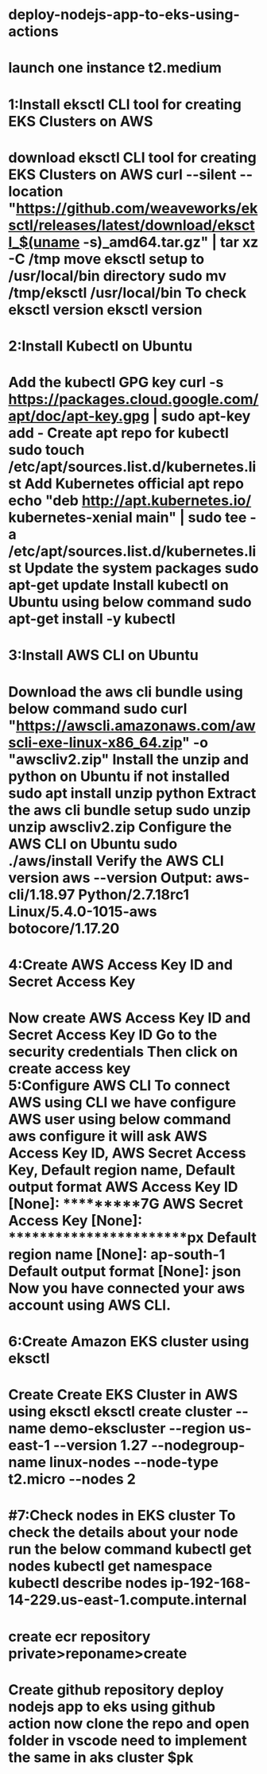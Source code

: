 # deploy-nodejs-app-to-eks-using-actions
launch one instance t2.medium
=================================================================================
# 1:Install eksctl CLI tool for creating EKS Clusters on AWS
download eksctl CLI tool for creating EKS Clusters on AWS
curl --silent --location "https://github.com/weaveworks/eksctl/releases/latest/download/eksctl_$(uname -s)_amd64.tar.gz" | tar xz -C /tmp
move eksctl setup to /usr/local/bin directory
sudo mv /tmp/eksctl /usr/local/bin 
To check eksctl version
eksctl version
==================================================================================
# 2:Install Kubectl on Ubuntu
Add the kubectl GPG key
curl -s https://packages.cloud.google.com/apt/doc/apt-key.gpg | sudo apt-key add -
Create apt repo for kubectl
sudo touch /etc/apt/sources.list.d/kubernetes.list 
Add Kubernetes official apt repo
echo "deb http://apt.kubernetes.io/ kubernetes-xenial main" | sudo tee -a /etc/apt/sources.list.d/kubernetes.list
Update the system packages
sudo apt-get update
Install kubectl on Ubuntu using below command
sudo apt-get install -y kubectl
===================================================================================
# 3:Install AWS CLI on Ubuntu
Download the aws cli bundle using below command
 sudo curl "https://awscli.amazonaws.com/awscli-exe-linux-x86_64.zip" -o "awscliv2.zip"
Install the unzip and python on Ubuntu if not installed
 sudo apt install unzip python
Extract the aws cli bundle setup
 sudo unzip unzip awscliv2.zip
Configure the AWS CLI on Ubuntu
sudo ./aws/install
Verify the AWS CLI version
aws --version
Output:
aws-cli/1.18.97 Python/2.7.18rc1 Linux/5.4.0-1015-aws botocore/1.17.20
===================================================================================
# 4:Create AWS Access Key ID and Secret Access Key
Now create AWS Access Key ID and Secret Access Key ID
Go to the security credentials 
Then click on create access key  
5:Configure AWS CLI
To connect AWS using CLI we have configure AWS user using below command
aws configure
it will ask AWS Access Key ID, AWS Secret Access Key, Default region name, Default output format
AWS Access Key ID [None]: *********7G
AWS Secret Access Key [None]: ***********************px
Default region name [None]: ap-south-1
Default output format [None]: json
Now you have connected your aws account using AWS CLI.
============================================================================
# 6:Create Amazon EKS cluster using eksctl
Create Create EKS Cluster in AWS using eksctl
eksctl create cluster --name demo-ekscluster --region us-east-1 --version 1.27 --nodegroup-name linux-nodes --node-type t2.micro --nodes 2
=============================================================================
#7:Check nodes in EKS cluster
To check the details about your node run the below command
kubectl get nodes
kubectl get namespace
kubectl describe nodes ip-192-168-14-229.us-east-1.compute.internal
==========================================================================
create ecr repository 
private>reponame>create
===========================================================================
Create github repository
deploy nodejs app to eks using github action
now clone the repo and open folder in vscode
need to implement the same in aks cluster $pk
============================================================
